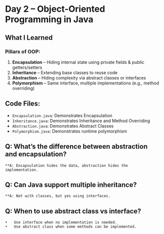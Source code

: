 # Day 2 – Object-Oriented Programming in Java

## What I Learned

### Pillars of OOP:
1. **Encapsulation** – Hiding internal state using private fields & public getters/setters
2. **Inheritance** – Extending base classes to reuse code
3. **Abstraction** – Hiding complexity via abstract classes or interfaces
4. **Polymorphism** – Same interface, multiple implementations (e.g., method overriding)

## Code Files:
- `Encapsulation.java`: Demonstrates Encapsulation
- `Inheritance.java`: Demonstrates Inheritance and Method Overriding
- `Abstraction.java`: Demonstrates Abstract Classes
- `Polymorphism.java`: Demonstrates runtime polymorphism


## 	Q: What’s the difference between abstraction and encapsulation?
    **A: Encapsulation hides the data, abstraction hides the implementation.
##	Q: Can Java support multiple inheritance?
    **A: Not with classes, but yes using interfaces.
##	Q: When to use abstract class vs interface?
	•	Use interface when no implementation is needed.
	•	Use abstract class when some methods can be implemented.